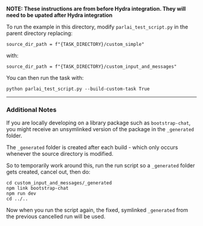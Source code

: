 **NOTE: These instructions are from before Hydra integration. They will need to be upated after Hydra integration**

To run the example in this directory, modify `parlai_test_script.py` in the parent directory replacing:

```
source_dir_path = f"{TASK_DIRECTORY}/custom_simple"
```

with:

```
source_dir_path = f"{TASK_DIRECTORY}/custom_input_and_messages"
```

You can then run the task with:
```
python parlai_test_script.py --build-custom-task True
```

---

### Additional Notes

If you are locally developing on a library package such as `bootstrap-chat`, you might receive an unsymlinked version of the package in the `_generated` folder.

The `_generated` folder is created after each build - which only occurs whenever the source directory is modified.

So to temporarily work around this, run the run script so a `_generated` folder gets created, cancel out, then do:

```
cd custom_input_and_messages/_generated
npm link bootstrap-chat
npm run dev
cd ../..
```

Now when you run the script again, the fixed, symlinked `_generated` from the previous cancelled run will be used.